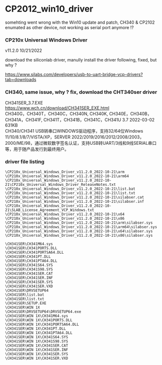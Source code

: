 # CP2012_win10_driver
somehting went wrong with the Win10 update and patch, CH340 &amp; CP2102 enumated as other device, not working as serial port anymore !?


### CP210x Universal Windows Driver
v11.2.0
10/21/2022

download the siliconlab driver, manully install the driver following, fixed, but why ?

https://www.silabs.com/developers/usb-to-uart-bridge-vcp-drivers?tab=downloads




### CH340, same issue, why ? fix, download the CHT340ser driver  
CH341SER_3.7.EXE  
https://www.wch.cn/download/CH341SER_EXE.html  
CH340G，CH340T，CH340C，CH340N, CH340K, CH340E，CH340B，CH341A，CH341F, CH341T，CH341B，CH341C，CH341U 	3.7 	2022-03-02 	631KB  
CH340/CH341 USB转串口WINDOWS驱动程序，支持32/64位Windows 11/10/8.1/8/7/VISTA/XP，SERVER 2022/2019/2016/2012/2008/2003，2000/ME/98，通过微软数字签名认证，支持USB转UART/3线和9线SERIAL串口等，用于随产品发行到最终用户。  


### driver file listing
```
\CP210x_Universal_Windows_Driver_v11.2.0_2022-10-21\arm
\CP210x_Universal_Windows_Driver_v11.2.0_2022-10-21\arm64
\CP210x_Universal_Windows_Driver_v11.2.0_2022-10-21\CP210x_Universal_Windows_Driver_ReleaseNotes.txt
\CP210x_Universal_Windows_Driver_v11.2.0_2022-10-21\list.bat
\CP210x_Universal_Windows_Driver_v11.2.0_2022-10-21\list.txt
\CP210x_Universal_Windows_Driver_v11.2.0_2022-10-21\silabser.cat
\CP210x_Universal_Windows_Driver_v11.2.0_2022-10-21\silabser.inf
\CP210x_Universal_Windows_Driver_v11.2.0_2022-10-21\SLAB_License_Agreement_VCP_Windows.txt
\CP210x_Universal_Windows_Driver_v11.2.0_2022-10-21\x64
\CP210x_Universal_Windows_Driver_v11.2.0_2022-10-21\x86
\CP210x_Universal_Windows_Driver_v11.2.0_2022-10-21\arm\silabser.sys
\CP210x_Universal_Windows_Driver_v11.2.0_2022-10-21\arm64\silabser.sys
\CP210x_Universal_Windows_Driver_v11.2.0_2022-10-21\x64\silabser.sys
\CP210x_Universal_Windows_Driver_v11.2.0_2022-10-21\x86\silabser.sys
```


```
\CH341SER\CH341M64.sys
\CH341SER\CH341PORTS.DLL
\CH341SER\CH341PORTSA64.DLL
\CH341SER\CH341PT.DLL
\CH341SER\CH341PTA64.DLL
\CH341SER\CH341S64.SYS
\CH341SER\CH341S98.SYS
\CH341SER\CH341SER.CAT
\CH341SER\CH341SER.INF
\CH341SER\CH341SER.SYS
\CH341SER\CH341SER.VXD
\CH341SER\DRVSETUP64
\CH341SER\list.bat
\CH341SER\list.txt
\CH341SER\SETUP.EXE
\CH341SER\WIN 1X
\CH341SER\DRVSETUP64\DRVSETUP64.exe
\CH341SER\WIN 1X\CH341M64.sys
\CH341SER\WIN 1X\CH341PORTS.DLL
\CH341SER\WIN 1X\CH341PORTSA64.DLL
\CH341SER\WIN 1X\CH341PT.DLL
\CH341SER\WIN 1X\CH341PTA64.DLL
\CH341SER\WIN 1X\CH341S64.SYS
\CH341SER\WIN 1X\CH341S98.SYS
\CH341SER\WIN 1X\CH341SER.CAT
\CH341SER\WIN 1X\CH341SER.INF
\CH341SER\WIN 1X\CH341SER.SYS
\CH341SER\WIN 1X\CH341SER.VXD
```
